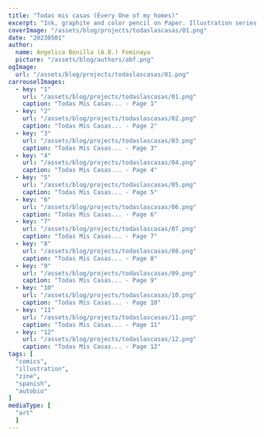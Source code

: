 ```yaml
---
title: "Todas mis casas (Every One of my homes)"
excerpt: "Ink, graphite and color pencil on Paper. Illustration series exploring every one of my homes."
coverImage: "/assets/blog/projects/todaslascasas/01.png"
date: "20230501"
author:
  name: Angelica Bonilla (A.B.) Fominaya
  picture: "/assets/blog/authors/abf.png"
ogImage:
  url: "/assets/blog/projects/todaslascasas/01.png"
carrouselImages:
  - key: "1"
    url: "/assets/blog/projects/todaslascasas/01.png"
    caption: "Todas Mis Casas... - Page 1"
  - key: "2"
    url: "/assets/blog/projects/todaslascasas/02.png"
    caption: "Todas Mis Casas... - Page 2"
  - key: "3"
    url: "/assets/blog/projects/todaslascasas/03.png"
    caption: "Todas Mis Casas... - Page 3"
  - key: "4"
    url: "/assets/blog/projects/todaslascasas/04.png"
    caption: "Todas Mis Casas... - Page 4"
  - key: "5"
    url: "/assets/blog/projects/todaslascasas/05.png"
    caption: "Todas Mis Casas... - Page 5"
  - key: "6"
    url: "/assets/blog/projects/todaslascasas/06.png"
    caption: "Todas Mis Casas... - Page 6"
  - key: "7"
    url: "/assets/blog/projects/todaslascasas/07.png"
    caption: "Todas Mis Casas... - Page 7"
  - key: "8"
    url: "/assets/blog/projects/todaslascasas/08.png"
    caption: "Todas Mis Casas... - Page 8"
  - key: "9"
    url: "/assets/blog/projects/todaslascasas/09.png"
    caption: "Todas Mis Casas... - Page 9"
  - key: "10"
    url: "/assets/blog/projects/todaslascasas/10.png"
    caption: "Todas Mis Casas... - Page 10"
  - key: "11"
    url: "/assets/blog/projects/todaslascasas/11.png"
    caption: "Todas Mis Casas... - Page 11"
  - key: "12"
    url: "/assets/blog/projects/todaslascasas/12.png"
    caption: "Todas Mis Casas... - Page 12"
tags: [
  "comics",
  "illustration",
  "zine",
  "spanish",
  "autobio"
]
mediaType: [
  "art"
  ]
---
```

